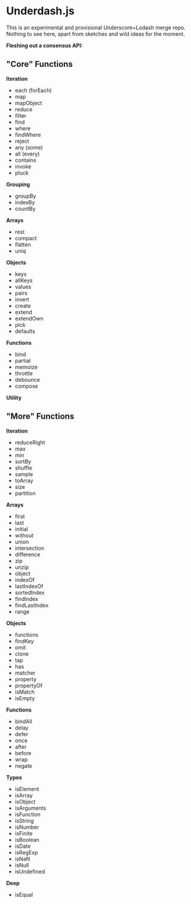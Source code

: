 # Underdash.js

This is an experimental and provisional Underscore+Lodash merge repo. Nothing 
to see here, apart from sketches and wild ideas for the moment.

**Fleshing out a consensus API:**

## "Core" Functions

**Iteration**

* each (forEach)
* map
* mapObject
* reduce
* filter
* find
* where
* findWhere
* reject
* any (some)
* all (every)
* contains
* invoke
* pluck

**Grouping**

* groupBy
* indexBy
* countBy

**Arrays**

* rest
* compact
* flatten
* uniq

**Objects**

* keys
* allKeys
* values
* pairs
* invert
* create
* extend
* extendOwn
* pick
* defaults

**Functions**

* bind
* partial
* memoize
* throttle
* debounce
* compose

**Utility**

## "More" Functions

**Iteration**

* reduceRight
* max
* min
* sortBy
* shuffle
* sample
* toArray
* size
* partition

**Arrays**

* first
* last
* initial
* without
* union
* intersection
* difference
* zip
* unzip
* object
* indexOf
* lastIndexOf
* sortedIndex
* findIndex
* findLastIndex
* range

**Objects**

* functions
* findKey
* omit
* clone
* tap
* has
* matcher
* property
* propertyOf
* isMatch
* isEmpty

**Functions**

* bindAll
* delay
* defer
* once
* after
* before
* wrap
* negate

**Types**

* isElement
* isArray
* isObject
* isArguments
* isFunction
* isString
* isNumber
* isFinite
* isBoolean
* isDate
* isRegExp
* isNaN
* isNull
* isUndefined

**Deep**

* isEqual

